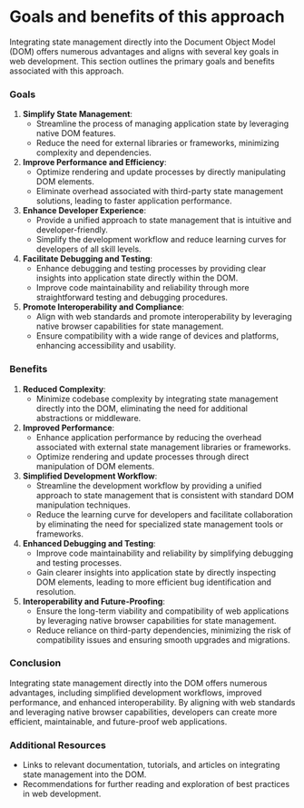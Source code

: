 # Goals and benefits of this approach

Integrating state management directly into the Document Object Model (DOM) offers numerous advantages and aligns with several key goals in web development. This section outlines the primary goals and benefits associated with this approach.

### Goals

1. **Simplify State Management**:
    - Streamline the process of managing application state by leveraging native DOM features.
    - Reduce the need for external libraries or frameworks, minimizing complexity and dependencies.
2. **Improve Performance and Efficiency**:
    - Optimize rendering and update processes by directly manipulating DOM elements.
    - Eliminate overhead associated with third-party state management solutions, leading to faster application performance.
3. **Enhance Developer Experience**:
    - Provide a unified approach to state management that is intuitive and developer-friendly.
    - Simplify the development workflow and reduce learning curves for developers of all skill levels.
4. **Facilitate Debugging and Testing**:
    - Enhance debugging and testing processes by providing clear insights into application state directly within the DOM.
    - Improve code maintainability and reliability through more straightforward testing and debugging procedures.
5. **Promote Interoperability and Compliance**:
    - Align with web standards and promote interoperability by leveraging native browser capabilities for state management.
    - Ensure compatibility with a wide range of devices and platforms, enhancing accessibility and usability.

### Benefits

1. **Reduced Complexity**:
    - Minimize codebase complexity by integrating state management directly into the DOM, eliminating the need for additional abstractions or middleware.
2. **Improved Performance**:
    - Enhance application performance by reducing the overhead associated with external state management libraries or frameworks.
    - Optimize rendering and update processes through direct manipulation of DOM elements.
3. **Simplified Development Workflow**:
    - Streamline the development workflow by providing a unified approach to state management that is consistent with standard DOM manipulation techniques.
    - Reduce the learning curve for developers and facilitate collaboration by eliminating the need for specialized state management tools or frameworks.
4. **Enhanced Debugging and Testing**:
    - Improve code maintainability and reliability by simplifying debugging and testing processes.
    - Gain clearer insights into application state by directly inspecting DOM elements, leading to more efficient bug identification and resolution.
5. **Interoperability and Future-Proofing**:
    - Ensure the long-term viability and compatibility of web applications by leveraging native browser capabilities for state management.
    - Reduce reliance on third-party dependencies, minimizing the risk of compatibility issues and ensuring smooth upgrades and migrations.

### Conclusion

Integrating state management directly into the DOM offers numerous advantages, including simplified development workflows, improved performance, and enhanced interoperability. By aligning with web standards and leveraging native browser capabilities, developers can create more efficient, maintainable, and future-proof web applications.

### Additional Resources

- Links to relevant documentation, tutorials, and articles on integrating state management into the DOM.
- Recommendations for further reading and exploration of best practices in web development.